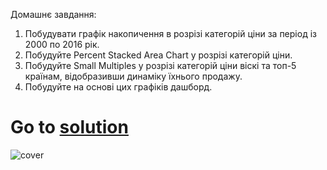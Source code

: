 Домашнє завдання:
1. Побудувати графік накопичення в розрізі категорій ціни за період із 2000 по 2016 рік.
2. Побудуйте Percent Stacked Area Chart у розрізі категорій ціни.
3. Побудуйте Small Multiples у розрізі категорій ціни віскі та топ-5 країнам, відобразивши динаміку їхнього продажу.
4. Побудуйте на основі цих графіків дашборд.
# Go to [solution](https://public.tableau.com/app/profile/.48972542/viz/18Tableau_Marathon_2_0/Dashboard2?publish=yes)
![cover](https://github.com/MartynovychSerhii/Data_Analytics/blob/main/Files/img/Marathon_18.png)
